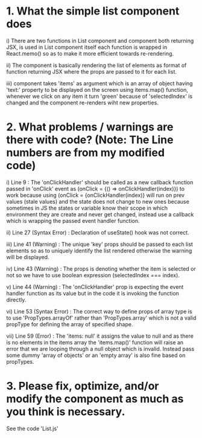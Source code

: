 # 1. What the simple list component does

  i) There are two functions in List component <SingleListItem /> and <List /> component both returning JSX, <SingleListItem /> is used in List component itself each          function is wrapped in React.memo() so as to make it more efficient towards re-rendering.
  
  ii) The <List /> component is basically rendering the list of elements as format of <SingleListItem /> function returning JSX where the props are passed to it for         each list.
  
  iii) <List /> component takes 'items' as argument which is an array of object having 'text:' property to be displayed on the screen using items.map() function, whenever        we click on any item it turn 'green' because of 'selectedIndex' is changed and the component re-renders wiht new properties.
  
# 2. What problems / warnings are there with code? (Note: The Line numbers are from my modified code)

  i) Line 9 : The 'onClickHandler' should be called as a new callback function passed in 'onClick' event as (onClick = {() => onClickHandler(index)}) to work because        using (onClick = {onClickHandler(index)} will run on prev values (stale values) and the state does not change to new ones because sometimes in JS the states or        variable know their scope in which environment they are create and never get changed, instead use a callback which is wrapping the passed event handler function.
  
  ii) Line 27 (Syntax Error) : Declaration of useState() hook was not correct.
  
  iii) Line 41 (Warning) : The unique 'key' props should be passed to each list elements so as to uniquely identify the list rendered otherwise the warning will be            displayed.
  
  iv) Line 43 (Warning) : The props is denoting whether the item is selected or not so we have to use boolean expression (selectedIndex === index).
  
  v) Line 44 (Warning) : The 'onClickHandler' prop is expecting the event handler function as its value but in the code it is invoking the function directly.
  
  vi) Line 53 (Syntax Error) : The correct way to define props of array type is to use 'PropTypes.arrayOf' rather than 'PropTypes.array' which is not a valid propType       for defining the array of specified shape.
  
  vii) Line 59 (Error) : The 'items: null' it assigns the value to null and as there is no elements in the items array the 'items.map()' function will raise an error             that we are looping through a null object which is invalid. Instead pass some dummy 'array of objects' or an 'empty array' is also fine based on propTypes.
  
  # 3. Please fix, optimize, and/or modify the component as much as you think is necessary.
  
  See the code 'List.js'
  
  
